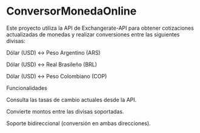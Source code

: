 # ConversorMonedaOnline

Este proyecto utiliza la API de Exchangerate-API para obtener cotizaciones actualizadas de monedas y realizar conversiones entre las siguientes divisas:

Dólar (USD) ↔ Peso Argentino (ARS)

Dólar (USD) ↔ Real Brasileño (BRL)

Dólar (USD) ↔ Peso Colombiano (COP)

Funcionalidades

Consulta las tasas de cambio actuales desde la API.

Convierte montos entre las divisas soportadas.

Soporte bidireccional (conversión en ambas direcciones).
